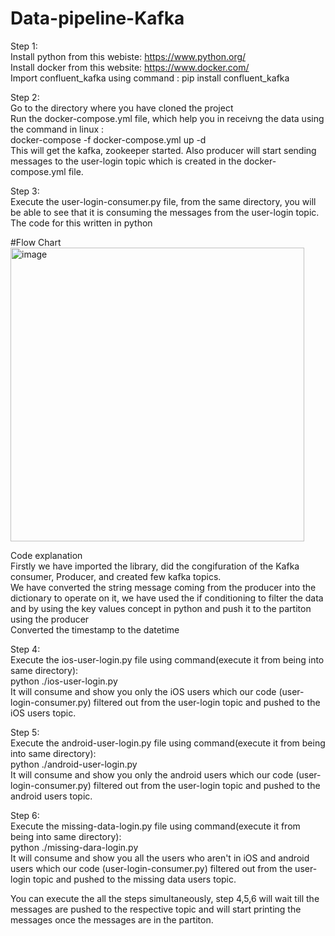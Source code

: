 # Data-pipeline-Kafka

Step 1: <br>
Install python from this webiste: https://www.python.org/ <br>
Install docker from this website: https://www.docker.com/ <br>
Import confluent_kafka using command : pip install confluent_kafka <br>

Step 2: <br>
Go to the directory where you have cloned the project<br>
Run the docker-compose.yml file, which help you in receivng the data using the command in linux : <br> </b> docker-compose -f docker-compose.yml up -d </b> <br>
This will get the kafka, zookeeper started. Also producer will start sending messages to the user-login topic which is created in the docker-compose.yml file.

Step 3: <br>
Execute the user-login-consumer.py file, from the same directory, you will be able to see that it is consuming the messages from the user-login topic. The code for this written in python  <br>

#Flow Chart <br>
<img width="470" alt="image" src="https://github.com/vijayrampatel/Data-pipeline-Kafka/assets/145386038/52db37eb-7b2c-4c36-a678-13fd01a4b576">

Code explanation<br>
Firstly we have imported the library, did the congifuration of the Kafka consumer, Producer, and created few kafka topics. <br>
We have converted the string message coming from the producer into the dictionary to operate on it, we have used the if conditioning to filter the data and by using the key values concept in python and push it to the partiton using the producer<br>
Converted the timestamp to the datetime<br>

Step 4:<br>
Execute the ios-user-login.py file using command(execute it from being into same directory):<br> python ./ios-user-login.py <br> 
It will consume and show you only the iOS users which our code (user-login-consumer.py) filtered out from the user-login topic and pushed to the iOS users topic. <br>

Step 5:<br>
Execute the android-user-login.py file using command(execute it from being into same directory):<br> python ./android-user-login.py <br>
It will consume and show you only the android users which our code (user-login-consumer.py) filtered out from the user-login topic and pushed to the android users topic. <br>

Step 6:<br>
Execute the missing-data-login.py file using command(execute it from being into same directory):<br> python ./missing-dara-login.py <br>
It will consume and show you all the users who aren't in iOS and android users which our code (user-login-consumer.py) filtered out from the user-login topic and pushed to the missing data users topic. <br>

You can execute the all the steps simultaneously, step 4,5,6 will wait till the messages are pushed to the respective topic and will start printing the messages once the messages are in the partiton.











